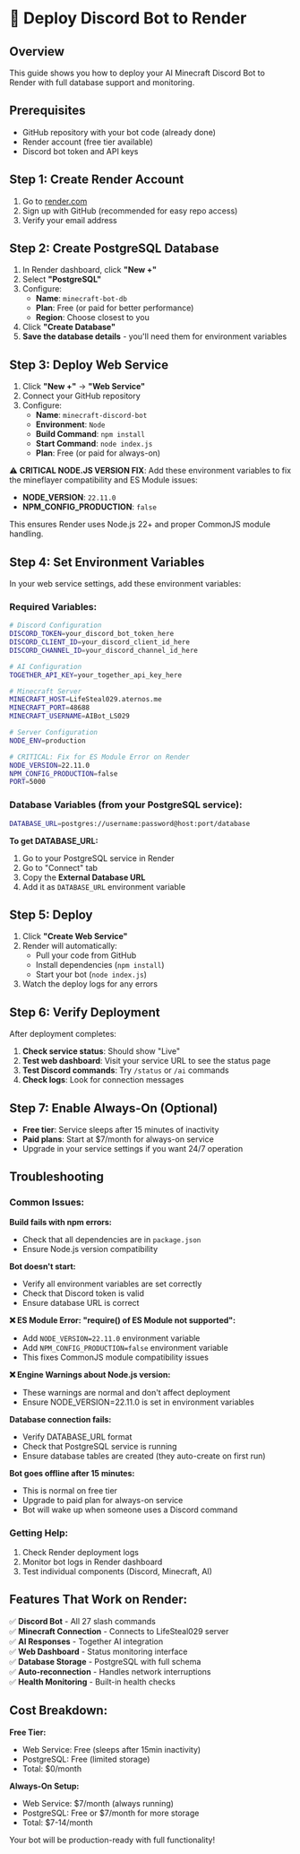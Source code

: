 # 🚀 Deploy Discord Bot to Render

## Overview
This guide shows you how to deploy your AI Minecraft Discord Bot to Render with full database support and monitoring.

## Prerequisites
- GitHub repository with your bot code (already done)
- Render account (free tier available)
- Discord bot token and API keys

## Step 1: Create Render Account
1. Go to [render.com](https://render.com)
2. Sign up with GitHub (recommended for easy repo access)
3. Verify your email address

## Step 2: Create PostgreSQL Database
1. In Render dashboard, click **"New +"** 
2. Select **"PostgreSQL"**
3. Configure:
   - **Name**: `minecraft-bot-db`
   - **Plan**: Free (or paid for better performance)
   - **Region**: Choose closest to you
4. Click **"Create Database"**
5. **Save the database details** - you'll need them for environment variables

## Step 3: Deploy Web Service
1. Click **"New +"** → **"Web Service"**
2. Connect your GitHub repository
3. Configure:
   - **Name**: `minecraft-discord-bot`
   - **Environment**: `Node`
   - **Build Command**: `npm install`
   - **Start Command**: `node index.js`
   - **Plan**: Free (or paid for always-on)

⚠️ **CRITICAL NODE.JS VERSION FIX**: 
Add these environment variables to fix the mineflayer compatibility and ES Module issues:
- **NODE_VERSION**: `22.11.0`
- **NPM_CONFIG_PRODUCTION**: `false`

This ensures Render uses Node.js 22+ and proper CommonJS module handling.

## Step 4: Set Environment Variables
In your web service settings, add these environment variables:

### Required Variables:
```bash
# Discord Configuration
DISCORD_TOKEN=your_discord_bot_token_here
DISCORD_CLIENT_ID=your_discord_client_id_here  
DISCORD_CHANNEL_ID=your_discord_channel_id_here

# AI Configuration
TOGETHER_API_KEY=your_together_api_key_here

# Minecraft Server
MINECRAFT_HOST=LifeSteal029.aternos.me
MINECRAFT_PORT=48688
MINECRAFT_USERNAME=AIBot_LS029

# Server Configuration
NODE_ENV=production

# CRITICAL: Fix for ES Module Error on Render
NODE_VERSION=22.11.0
NPM_CONFIG_PRODUCTION=false
PORT=5000
```

### Database Variables (from your PostgreSQL service):
```bash
DATABASE_URL=postgres://username:password@host:port/database
```

**To get DATABASE_URL:**
1. Go to your PostgreSQL service in Render
2. Go to "Connect" tab
3. Copy the **External Database URL**
4. Add it as `DATABASE_URL` environment variable

## Step 5: Deploy
1. Click **"Create Web Service"**
2. Render will automatically:
   - Pull your code from GitHub
   - Install dependencies (`npm install`)
   - Start your bot (`node index.js`)
3. Watch the deploy logs for any errors

## Step 6: Verify Deployment
After deployment completes:

1. **Check service status**: Should show "Live" 
2. **Test web dashboard**: Visit your service URL to see the status page
3. **Test Discord commands**: Try `/status` or `/ai` commands
4. **Check logs**: Look for connection messages

## Step 7: Enable Always-On (Optional)
- **Free tier**: Service sleeps after 15 minutes of inactivity
- **Paid plans**: Start at $7/month for always-on service
- Upgrade in your service settings if you want 24/7 operation

## Troubleshooting

### Common Issues:

**Build fails with npm errors:**
- Check that all dependencies are in `package.json`
- Ensure Node.js version compatibility

**Bot doesn't start:**
- Verify all environment variables are set correctly
- Check that Discord token is valid
- Ensure database URL is correct

**❌ ES Module Error: "require() of ES Module not supported":**
- Add `NODE_VERSION=22.11.0` environment variable
- Add `NPM_CONFIG_PRODUCTION=false` environment variable
- This fixes CommonJS module compatibility issues

**❌ Engine Warnings about Node.js version:**
- These warnings are normal and don't affect deployment
- Ensure NODE_VERSION=22.11.0 is set in environment variables

**Database connection fails:**
- Verify DATABASE_URL format
- Check that PostgreSQL service is running
- Ensure database tables are created (they auto-create on first run)

**Bot goes offline after 15 minutes:**
- This is normal on free tier
- Upgrade to paid plan for always-on service
- Bot will wake up when someone uses a Discord command

### Getting Help:
1. Check Render deployment logs
2. Monitor bot logs in Render dashboard
3. Test individual components (Discord, Minecraft, AI)

## Features That Work on Render:

✅ **Discord Bot** - All 27 slash commands  
✅ **Minecraft Connection** - Connects to LifeSteal029 server  
✅ **AI Responses** - Together AI integration  
✅ **Web Dashboard** - Status monitoring interface  
✅ **Database Storage** - PostgreSQL with full schema  
✅ **Auto-reconnection** - Handles network interruptions  
✅ **Health Monitoring** - Built-in health checks  

## Cost Breakdown:

**Free Tier:**
- Web Service: Free (sleeps after 15min inactivity)  
- PostgreSQL: Free (limited storage)
- Total: $0/month

**Always-On Setup:**
- Web Service: $7/month (always running)
- PostgreSQL: Free or $7/month for more storage
- Total: $7-14/month

Your bot will be production-ready with full functionality!